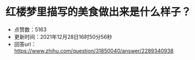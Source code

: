 # 红楼梦里描写的美食做出来是什么样子？
- 点赞数：5163
- 更新时间：2021年12月28日16时50分56秒
- 回答url：https://www.zhihu.com/question/31850040/answer/2289340938
<body></body>
